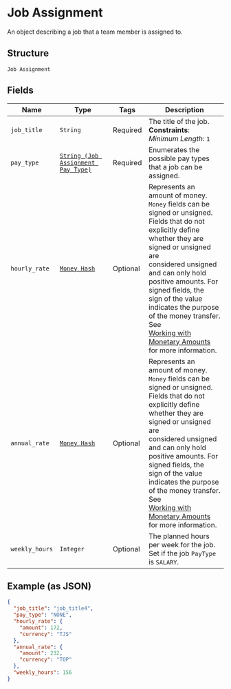 
# Job Assignment

An object describing a job that a team member is assigned to.

## Structure

`Job Assignment`

## Fields

| Name | Type | Tags | Description |
|  --- | --- | --- | --- |
| `job_title` | `String` | Required | The title of the job.<br>**Constraints**: *Minimum Length*: `1` |
| `pay_type` | [`String (Job Assignment Pay Type)`](../../doc/models/job-assignment-pay-type.md) | Required | Enumerates the possible pay types that a job can be assigned. |
| `hourly_rate` | [`Money Hash`](../../doc/models/money.md) | Optional | Represents an amount of money. `Money` fields can be signed or unsigned.<br>Fields that do not explicitly define whether they are signed or unsigned are<br>considered unsigned and can only hold positive amounts. For signed fields, the<br>sign of the value indicates the purpose of the money transfer. See<br>[Working with Monetary Amounts](https://developer.squareup.com/docs/build-basics/working-with-monetary-amounts)<br>for more information. |
| `annual_rate` | [`Money Hash`](../../doc/models/money.md) | Optional | Represents an amount of money. `Money` fields can be signed or unsigned.<br>Fields that do not explicitly define whether they are signed or unsigned are<br>considered unsigned and can only hold positive amounts. For signed fields, the<br>sign of the value indicates the purpose of the money transfer. See<br>[Working with Monetary Amounts](https://developer.squareup.com/docs/build-basics/working-with-monetary-amounts)<br>for more information. |
| `weekly_hours` | `Integer` | Optional | The planned hours per week for the job. Set if the job `PayType` is `SALARY`. |

## Example (as JSON)

```json
{
  "job_title": "job_title4",
  "pay_type": "NONE",
  "hourly_rate": {
    "amount": 172,
    "currency": "TJS"
  },
  "annual_rate": {
    "amount": 232,
    "currency": "TOP"
  },
  "weekly_hours": 156
}
```

